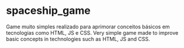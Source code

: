 # spaceship_game
Game muito simples realizado para aprimorar conceitos básicos em tecnologias como HTML, JS e CSS. 
Very simple game made to improve basic concepts in technologies such as HTML, JS and CSS.
